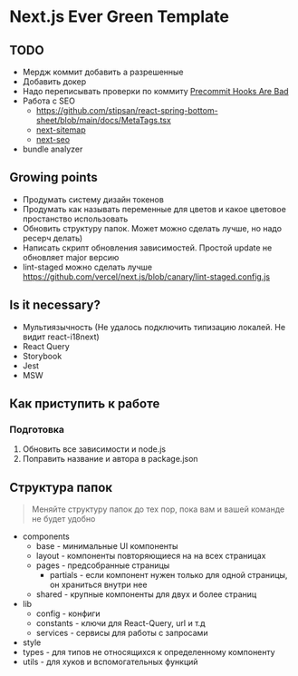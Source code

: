 # Next.js Ever Green Template

## TODO

- Мердж коммит добавить а разрешенные
- Добавить докер
- Надо переписывать проверки по коммиту [Precommit Hooks Are Bad](https://www.youtube.com/watch?v=RAelLqnnOp0)
- Работа с SEO 
  - https://github.com/stipsan/react-spring-bottom-sheet/blob/main/docs/MetaTags.tsx
  - [next-sitemap](https://github.com/iamvishnusankar/next-sitemap)
  - [next-seo](https://github.com/garmeeh/next-seo)
- bundle analyzer

## Growing points

- Продумать систему дизайн токенов
- Продумать как называть переменные для цветов и какое цветовое простанство использовать
- Обновить структуру папок. Может можно сделать лучше, но надо ресерч делать)
- Написать скрипт обновления зависимостей. Простой update не обновляет major версию
- lint-staged можно сделать лучше <https://github.com/vercel/next.js/blob/canary/lint-staged.config.js>

## Is it necessary?

- Мультиязычность (Не удалось подключить типизацию локалей. Не видит react-i18next)
- React Query
- Storybook
- Jest
- MSW

## Как приступить к работе

### Подготовка

1. Обновить все зависимости и node.js
2. Поправить название и автора в package.json

## Структура папок

> Меняйте структуру папок до тех пор, пока вам и вашей команде не будет удобно

- components
    - base - минимальные UI компоненты
    - layout - компоненты повторяющиеся на на всех страницах
    - pages - предсобранные страницы
        - partials - если компонент нужен только для одной страницы, он храниться внутри нее
    - shared - крупные компоненты для двух и более страниц
- lib
    - config - конфиги
    - constants - ключи для React-Query, url и т.д
    - services - сервисы для работы с запросами
- style
- types - для типов не относящихся к определенному компоненту
- utils - для хуков и вспомогательных функций


